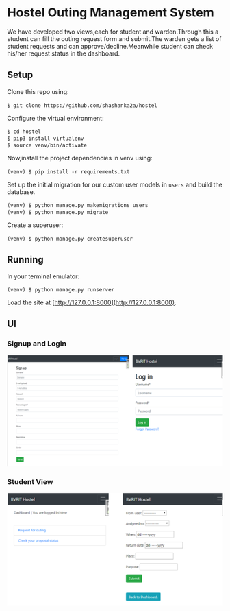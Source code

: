 # Hostel Outing Management System

We have developed two views,each for student and warden.Through this a student can fill the outing request form and submit.The warden gets a list of student requests and can approve/decline.Meanwhile student can check his/her request status in the dashboard.


## Setup

Clone this repo using:

`$ git clone https://github.com/shashanka2a/hostel`

Configure the virtual environment:

```
$ cd hostel
$ pip3 install virtualenv
$ source venv/bin/activate
```

Now,install the project dependencies in venv using:

`(venv) $ pip install -r requirements.txt`

Set up the initial migration for our custom user models in `users` and build the database.

```
(venv) $ python manage.py makemigrations users
(venv) $ python manage.py migrate
```

Create a superuser:

`(venv) $ python manage.py createsuperuser`


## Running

In your terminal emulator:
```
(venv) $ python manage.py runserver
```
Load the site at [http://127.0.0.1:8000](http://127.0.0.1:8000).


## UI

### Signup and Login

![stu](student.PNG)


### Student View

![war](warden.PNG)
